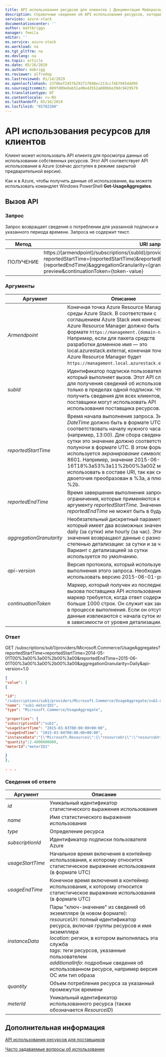 ```yaml
---
title: API использования ресурсов для клиентов | Документация Майкрософт
description: Справочные сведения об API использования ресурсов, который получает сведения об использовании Azure Stack.
services: azure-stack
documentationcenter: ''
author: mattbriggs
manager: femila
editor: ''
ms.service: azure-stack
ms.workload: na
ms.tgt_pltfrm: na
ms.devlang: na
ms.topic: article
ms.date: 05/16/2019
ms.author: mabrigg
ms.reviewer: alfredop
ms.lastreviewed: 01/14/2019
ms.openlocfilehash: 2378bef2457b29271f048ec213ccf4b79454dd95
ms.sourcegitcommit: 889fd09e0ab51ad0e43552a800bbe39dc9429579
ms.translationtype: HT
ms.contentlocale: ru-RU
ms.lasthandoff: 05/16/2019
ms.locfileid: "65782208"
---
```

# <a name="tenant-resource-usage-api"></a>API использования ресурсов для клиентов

Клиент может использовать API клиента для просмотра данных об использовании собственных ресурсов. Этот API соответствует API использования в Azure (сейчас доступен в режиме закрытой предварительной версии).

Как и в Azure, чтобы получить данные об использовании, вы можете использовать командлет Windows PowerShell **Get-UsageAggregates**.

## <a name="api-call"></a>Вызов API
### <a name="request"></a>Запрос
Запрос возвращает сведения о потреблении для указанной подписки и указанного периода времени. Запроса не содержит текст.

| **Метод** | **URI запроса** |
| --- | --- |
| ПОЛУЧЕНИЕ |https://{armendpoint}/subscriptions/{subId}/providers/Microsoft.Commerce/usageAggregates?reportedStartTime={reportedStartTime}&reportedEndTime={reportedEndTime}&aggregationGranularity={granularity}&api-version=2015-06-01-preview&continuationToken={token-value} |

### <a name="arguments"></a>Аргументы
| **Аргумент** | **Описание** |
| --- | --- |
| *Armendpoint* |Конечная точка Azure Resource Manager среды Azure Stack. В соответствии с соглашением Azure Stack имя конечной точки Azure Resource Manager должно быть в формате `https://management.{domain-name}`. Например, если для пакета средств разработки доменное имя — это local.azurestack.external, конечная точка Azure Resource Manager будет `https://management.local.azurestack.external`. |
| *subId* |Идентификатор подписки пользователя, который выполняет вызов. Этот API служит для получения сведений об использовании только в пределах одной подписки. Чтобы получить сведения для всех клиентов, поставщики могут использовать API использования поставщика ресурсов. |
| *reportedStartTime* |Время начала выполнения запроса. Значение *DateTime* должно быть в формате UTC и соответствовать началу нужного часа (например, 13:00). Для сбора сведений за сутки это значение должно соответствовать полуночи в формате UTC. В этом формате используется *экранирование* символов ISO 8601. Например, значение 2015-06-16T18%3a53%3a11%2b00%3a00Z можно использовать в составе URI, так как символ двоеточия преобразован в %3a, а плюс — в %2b. |
| *reportedEndTime* |Время завершения выполнения запроса. См. ограничения, которые применяются к аргументу *reportedStartTime*. Значение *reportedEndTime* не может быть в будущем. |
| *aggregationGranularity* |Необязательный дискретный параметр, который имеет два возможных значения: daily (за сутки) или hourly (за час). Эти значения возвращают данные с разной степенью детализации: за сутки и за час. Вариант с детализацией за сутки используется по умолчанию. |
| *api-version* |Версия протокола, который используется для выполнения этого запроса. Необходимо использовать версию 2015-06-01-preview. |
| *continuationToken* |Маркер, который получен из последнего вызова поставщика API использования. Этот маркер требуется, когда ответ содержит больше 1000 строк. Он служит как закладка в процессе выполнения. Если он отсутствует, данные извлекаются с начала суток или часа, в зависимости от уровня детализации. |

### <a name="response"></a>Ответ
GET /subscriptions/sub1/providers/Microsoft.Commerce/UsageAggregates?reportedStartTime=reportedStartTime=2014-05-01T00%3a00%3a00%2b00%3a00&reportedEndTime=2015-06-01T00%3a00%3a00%2b00%3a00&aggregationGranularity=Daily&api-version=1.0

```json
{
"value": [
{

"id":
"/subscriptions/sub1/providers/Microsoft.Commerce/UsageAggregate/sub1-meterID1",
"name": "sub1-meterID1",
"type": "Microsoft.Commerce/UsageAggregate",

"properties": {
"subscriptionId":"sub1",
"usageStartTime": "2015-03-03T00:00:00+00:00",
"usageEndTime": "2015-03-04T00:00:00+00:00",
"instanceData":"{\"Microsoft.Resources\":{\"resourceUri\":\"resourceUri1\",\"location\":\"Alaska\",\"tags\":null,\"additionalInfo\":null}}",
"quantity":2.4000000000,
"meterId":"meterID1"

}
},

. . .
```

### <a name="response-details"></a>Сведения об ответе
| **Аргумент** | **Описание** |
| --- | --- |
| *id* |Уникальный идентификатор статистического выражения использования |
| *name* |Имя статистического выражения использования |
| *type* |Определение ресурса |
| *subscriptionId* |Идентификатор подписки пользователя Azure |
| *usageStartTime* |Начальное время включения в контейнер использования, к которому относится статистическое выражение использования (в формате UTC) |
| *usageEndTime* |Конечное время включения в контейнер использования, к которому относится статистическое выражение использования (в формате UTC) |
| *instanceData* |Пары "ключ-значение" из сведений об экземпляре (в новом формате):<br>  *resourceUri*: полный идентификатор ресурса, включая группы ресурсов и имя экземпляра <br>  *location*: регион, в котором выполнялась эта служба <br>  *tags*: теги ресурсов, указанные пользователем <br>  *additionalInfo*: подробные сведения об использованном ресурсе, например версия ОС или тип образа |
| *quantity* |Объем потребления ресурса за указанный промежуток времени |
| *meterId* |Уникальный идентификатор использованного ресурса (также обозначается *ResourceID*) |


## <a name="next-steps"></a>Дополнительная информация
[API использования ресурсов для поставщиков](azure-stack-provider-resource-api.md)

[Часто задаваемые вопросы об использовании](azure-stack-usage-related-faq.md)


